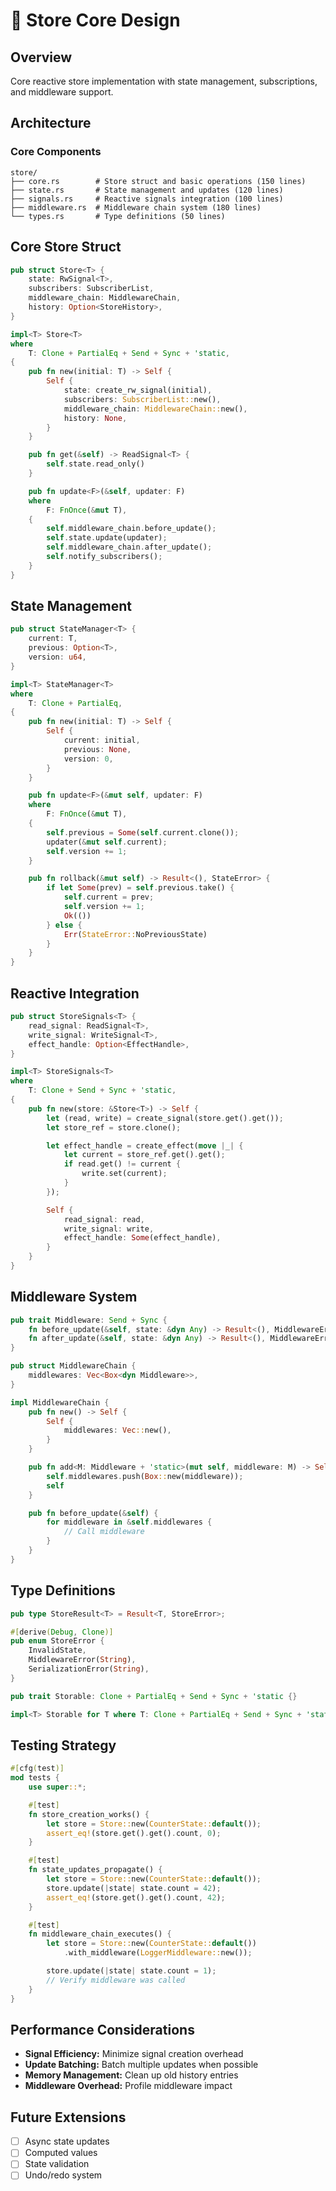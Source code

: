 # 🏪 Store Core Design

## Overview
Core reactive store implementation with state management, subscriptions, and middleware support.

## Architecture

### Core Components
```
store/
├── core.rs        # Store struct and basic operations (150 lines)
├── state.rs       # State management and updates (120 lines)
├── signals.rs     # Reactive signals integration (100 lines)
├── middleware.rs  # Middleware chain system (180 lines)
└── types.rs       # Type definitions (50 lines)
```

## Core Store Struct

```rust
pub struct Store<T> {
    state: RwSignal<T>,
    subscribers: SubscriberList,
    middleware_chain: MiddlewareChain,
    history: Option<StoreHistory>,
}

impl<T> Store<T>
where
    T: Clone + PartialEq + Send + Sync + 'static,
{
    pub fn new(initial: T) -> Self {
        Self {
            state: create_rw_signal(initial),
            subscribers: SubscriberList::new(),
            middleware_chain: MiddlewareChain::new(),
            history: None,
        }
    }

    pub fn get(&self) -> ReadSignal<T> {
        self.state.read_only()
    }

    pub fn update<F>(&self, updater: F)
    where
        F: FnOnce(&mut T),
    {
        self.middleware_chain.before_update();
        self.state.update(updater);
        self.middleware_chain.after_update();
        self.notify_subscribers();
    }
}
```

## State Management

```rust
pub struct StateManager<T> {
    current: T,
    previous: Option<T>,
    version: u64,
}

impl<T> StateManager<T>
where
    T: Clone + PartialEq,
{
    pub fn new(initial: T) -> Self {
        Self {
            current: initial,
            previous: None,
            version: 0,
        }
    }

    pub fn update<F>(&mut self, updater: F)
    where
        F: FnOnce(&mut T),
    {
        self.previous = Some(self.current.clone());
        updater(&mut self.current);
        self.version += 1;
    }

    pub fn rollback(&mut self) -> Result<(), StateError> {
        if let Some(prev) = self.previous.take() {
            self.current = prev;
            self.version += 1;
            Ok(())
        } else {
            Err(StateError::NoPreviousState)
        }
    }
}
```

## Reactive Integration

```rust
pub struct StoreSignals<T> {
    read_signal: ReadSignal<T>,
    write_signal: WriteSignal<T>,
    effect_handle: Option<EffectHandle>,
}

impl<T> StoreSignals<T>
where
    T: Clone + Send + Sync + 'static,
{
    pub fn new(store: &Store<T>) -> Self {
        let (read, write) = create_signal(store.get().get());
        let store_ref = store.clone();

        let effect_handle = create_effect(move |_| {
            let current = store_ref.get().get();
            if read.get() != current {
                write.set(current);
            }
        });

        Self {
            read_signal: read,
            write_signal: write,
            effect_handle: Some(effect_handle),
        }
    }
}
```

## Middleware System

```rust
pub trait Middleware: Send + Sync {
    fn before_update(&self, state: &dyn Any) -> Result<(), MiddlewareError>;
    fn after_update(&self, state: &dyn Any) -> Result<(), MiddlewareError>;
}

pub struct MiddlewareChain {
    middlewares: Vec<Box<dyn Middleware>>,
}

impl MiddlewareChain {
    pub fn new() -> Self {
        Self {
            middlewares: Vec::new(),
        }
    }

    pub fn add<M: Middleware + 'static>(mut self, middleware: M) -> Self {
        self.middlewares.push(Box::new(middleware));
        self
    }

    pub fn before_update(&self) {
        for middleware in &self.middlewares {
            // Call middleware
        }
    }
}
```

## Type Definitions

```rust
pub type StoreResult<T> = Result<T, StoreError>;

#[derive(Debug, Clone)]
pub enum StoreError {
    InvalidState,
    MiddlewareError(String),
    SerializationError(String),
}

pub trait Storable: Clone + PartialEq + Send + Sync + 'static {}

impl<T> Storable for T where T: Clone + PartialEq + Send + Sync + 'static {}
```

## Testing Strategy

```rust
#[cfg(test)]
mod tests {
    use super::*;

    #[test]
    fn store_creation_works() {
        let store = Store::new(CounterState::default());
        assert_eq!(store.get().get().count, 0);
    }

    #[test]
    fn state_updates_propagate() {
        let store = Store::new(CounterState::default());
        store.update(|state| state.count = 42);
        assert_eq!(store.get().get().count, 42);
    }

    #[test]
    fn middleware_chain_executes() {
        let store = Store::new(CounterState::default())
            .with_middleware(LoggerMiddleware::new());

        store.update(|state| state.count = 1);
        // Verify middleware was called
    }
}
```

## Performance Considerations

- **Signal Efficiency:** Minimize signal creation overhead
- **Update Batching:** Batch multiple updates when possible
- **Memory Management:** Clean up old history entries
- **Middleware Overhead:** Profile middleware impact

## Future Extensions

- [ ] Async state updates
- [ ] Computed values
- [ ] State validation
- [ ] Undo/redo system
